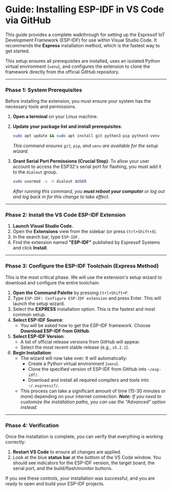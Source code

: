 # Guide: Installing ESP-IDF in VS Code via GitHub

This guide provides a complete walkthrough for setting up the Espressif IoT Development Framework (ESP-IDF) for use within Visual Studio Code. It recommends the **Express** installation method, which is the fastest way to get started.

This setup ensures all prerequisites are installed, uses an isolated Python virtual environment (`venv`), and configures the extension to clone the framework directly from the official GitHub repository.

---

### **Phase 1: System Prerequisites**

Before installing the extension, you must ensure your system has the necessary tools and permissions.

1.  **Open a terminal** on your Linux machine.

2.  **Update your package list and install prerequisites**:
    ```bash
    sudo apt update && sudo apt install git python3-pip python3-venv
    ```
    *This command ensures `git`, `pip`, and `venv` are available for the setup wizard.*

3.  **Grant Serial Port Permissions (Crucial Step)**:
    To allow your user account to access the ESP32's serial port for flashing, you must add it to the `dialout` group.
    ```bash
    sudo usermod -a -G dialout $USER
    ```
    *After running this command, you **must reboot your computer** or log out and log back in for this change to take effect.*

---

### **Phase 2: Install the VS Code ESP-IDF Extension**

1.  **Launch Visual Studio Code.**
2.  Open the **Extensions** view from the sidebar (or press `Ctrl+Shift+X`).
3.  In the search bar, type `ESP-IDF`.
4.  Find the extension named **"ESP-IDF"** published by Espressif Systems and click **Install**.

---

### **Phase 3: Configure the ESP-IDF Toolchain (Express Method)**

This is the most critical phase. We will use the extension's setup wizard to download and configure the entire toolchain.

1.  **Open the Command Palette** by pressing `Ctrl+Shift+P`.
2.  Type `ESP-IDF: Configure ESP-IDF extension` and press Enter. This will launch the setup wizard.
3.  Select the **EXPRESS** installation option. This is the fastest and most common setup.
4.  **Select ESP-IDF Source**:
    * You will be asked how to get the ESP-IDF framework. Choose **Download ESP-IDF from GitHub**.
5.  **Select ESP-IDF Version**:
    * A list of official release versions from GitHub will appear.
    * Select the most recent stable release (e.g., `v5.2.1`).
6.  **Begin Installation**:
    * The wizard will now take over. It will automatically:
        * Create a Python virtual environment (`venv`).
        * Clone the specified version of ESP-IDF from GitHub into `~/esp-idf/`.
        * Download and install all required compilers and tools into `~/.espressif/`.
    * This process can take a significant amount of time (15-30 minutes or more) depending on your internet connection.
    ***Note:** If you need to customize the installation paths, you can use the "Advanced" option instead.*

---

### **Phase 4: Verification**

Once the installation is complete, you can verify that everything is working correctly:

1.  **Restart VS Code** to ensure all changes are applied.
2.  Look at the blue **status bar** at the bottom of the VS Code window. You should see indicators for the ESP-IDF version, the target board, the serial port, and the build/flash/monitor buttons.

If you see these controls, your installation was successful, and you are ready to open and build your ESP-IDF projects.
